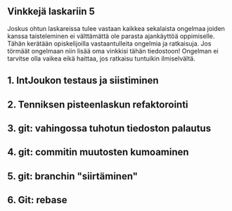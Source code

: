 ## Vinkkejä laskariin 5

Joskus ohtun laskareissa tulee vastaan kaikkea sekalaista ongelmaa joiden kanssa taisteleminen ei välttämättä ole parasta ajankäyttöä oppimiselle. Tähän kerätään opiskelijoilla vastaantulleita ongelmia ja ratkaisuja. Jos törmäät ongelmaan niin lisää oma vinkkisi tähän tiedostoon! Ongelman ei tarvitse olla vaikea eikä haittaa, jos ratkaisu tuntuikin ilmiselvältä. 

## 1. IntJoukon testaus ja siistiminen

## 2. Tenniksen pisteenlaskun refaktorointi

## 3. git: vahingossa tuhotun tiedoston palautus

## 4. git: commitin muutosten kumoaminen

## 5. git: branchin "siirtäminen"

## 6. Git: rebase